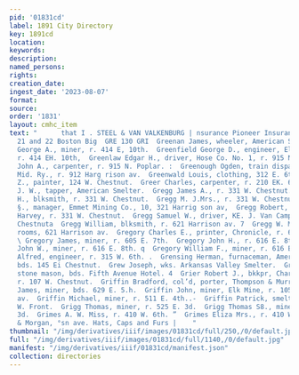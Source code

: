 ```yaml
---
pid: '01831cd'
label: 1891 City Directory
key: 1891cd
location: 
keywords: 
description: 
named_persons: 
rights: 
creation_date: 
ingest_date: '2023-08-07'
format: 
source: 
order: '1831'
layout: cmhc_item
text: "      that I . STEEL & VAN VALKENBURG | nsurance Pioneer Insurance Agency,
  21 and 22 Boston Big  GRE 130 GRI  Greenan James, wheeler, American Smelter.  Greenfield
  George A., miner, r. 414 E, 10th.  Greenfield George D., engineer, Elgin Smelter,
  r. 414 EH. 10th,  Greenlaw Edgar H., driver, Hose Co. No. 1, r. 915 N. Poplar.  Greenlaw
  John A., carpenter, r. 915 N. Poplar. :  Greenough Ogden, train dispatcher, Colo.
  Mid. Ry., r. 912 Harg rison av.  Greenwald Louis, clothing, 312 E. 6th.  Greenwald
  Z., painter, 124 W. Chestnut.  Greer Charles, carpenter, r. 210 EK. 6th.  Greevy
  J. W., tapper, American Smelter.  Gregg James A., r. 331 W. Chestnut.  Gregg John
  H., blksmith, r. 331 W. Chestnut.  Gregg M. J.Mrs., r. 331 W. Chestnut.  GREGG NOAH
  §., manager, Emmet Mining Co., 10, 321 Harrig son av,  Gregg Robert, blksmith, John
  Harvey, r. 331 W. Chestnut.  Gregg Samuel W., driver, KE. J. Van Camp, r. 331 W.
  Chestnuta  Gregg William, blksmith, r. 621 Harrison av. 7  Gregg W. Mrs., furnished
  rooms, 621 Harrison av.  Gregory Charles E., printer, Chronicle, r. 605 E. 7th.
  \ Gregory James, miner, r. 605 E. 7th.  Gregory John H., r. 616 E. 8th. 1  Gregory
  John W., miner, r. 616 E. 8th. q  Gregory William F., miner, r. 616 EK. 8th.  Grein
  Alfred, engineer, r. 315 W. 6th. .  Grensing Herman, furnaceman, American Smelter,
  bds. 145 Ei Chestnut.  Grew Joseph, wks. Arkansas Valley Smelter.  Grice Samuel,
  stone mason, bds. Fifth Avenue Hotel. 4  Grier Robert J., bkkpr, Charles Mater,
  r. 107 W. Chestnut.  Griffin Bradford, col’d, porter, Thompson & Murray.  Griffin
  James, miner, bds. 629 E. 5.h.  Griffin John, miner, Elk Mine, r. 105 N. Toledo
  av.  Griffin Michael, miner, r. 511 E. 4th..-  Griffin Patrick, smelter, r. 700
  W. Front.  Grigg Thomas, miner, r. 525 E. 3d.  Grigg Thomas S8., miner, r. 525 E.
  3d.  Grimes A. W. Miss, r. 410 W. 6th. ”  Grimes Eliza Mrs., r. 410 W. 6th.     Brown
  & Morgan, °sn ave. Hats, Caps and Furs |    "
thumbnail: "/img/derivatives/iiif/images/01831cd/full/250,/0/default.jpg"
full: "/img/derivatives/iiif/images/01831cd/full/1140,/0/default.jpg"
manifest: "/img/derivatives/iiif/01831cd/manifest.json"
collection: directories
---
```

